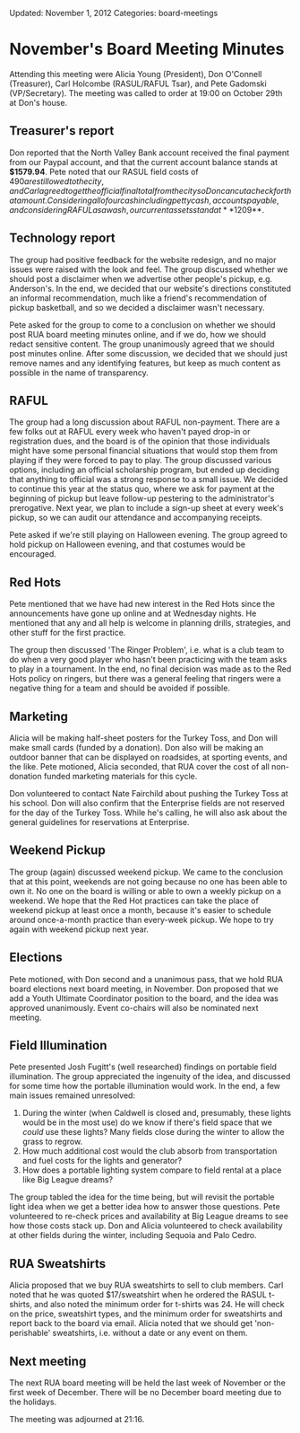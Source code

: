 Updated: November 1, 2012
Categories: board-meetings

# November's Board Meeting Minutes

Attending this meeting were Alicia Young (President), Don O'Connell (Treasurer), Carl Holcombe (RASUL/RAFUL Tsar), and Pete Gadomski (VP/Secretary).
The meeting was called to order at 19:00 on October 29th at Don's house.


## Treasurer's report

Don reported that the North Valley Bank account received the final payment from our Paypal account, and that the current account balance stands at **$1579.94**.
Pete noted that our RASUL field costs of $490 are still owed to the city, and Carl agreed to get the official final total from the city so Don can cut a check for that amount.
Considering all of our cash including petty cash, accounts payable, and considering RAFUL as a wash, our current assets stand at **$1209**.


## Technology report

The group had positive feedback for the website redesign, and no major issues were raised with the look and feel.
The group discussed whether we should post a disclaimer when we advertise other people's pickup, e.g. Anderson's.
In the end, we decided that our website's directions constituted an informal recommendation, much like a friend's recommendation of pickup basketball, and so we decided a disclaimer wasn't necessary.

Pete asked for the group to come to a conclusion on whether we should post RUA board meeting minutes online, and if we do, how we should redact sensitive content.
The group unanimously agreed that we should post minutes online.
After some discussion, we decided that we should just remove names and any identifying features, but keep as much content as possible in the name of transparency.


## RAFUL

The group had a long discussion about RAFUL non-payment.
There are a few folks out at RAFUL every week who haven't payed drop-in or registration dues, and the board is of the opinion that those individuals might have some personal financial situations that would stop them from playing if they were forced to pay to play.
The group discussed various options, including an official scholarship program, but ended up deciding that anything to official was a strong response to a small issue.
We decided to continue this year at the status quo, where we ask for payment at the beginning of pickup but leave follow-up pestering to the administrator's prerogative.
Next year, we plan to include a sign-up sheet at every week's pickup, so we can audit our attendance and accompanying receipts.

Pete asked if we're still playing on Halloween evening.
The group agreed to hold pickup on Halloween evening, and that costumes would be encouraged.


## Red Hots

Pete mentioned that we have had new interest in the Red Hots since the announcements have gone up online and at Wednesday nights.
He mentioned that any and all help is welcome in planning drills, strategies, and other stuff for the first practice.

The group then discussed 'The Ringer Problem', i.e. what is a club team to do when a very good player who hasn't been practicing with the team asks to play in a tournament.
In the end, no final decision was made as to the Red Hots policy on ringers, but there was a general feeling that ringers were a negative thing for a team and should be avoided if possible.


## Marketing

Alicia will be making half-sheet posters for the Turkey Toss, and Don will make small cards (funded by a donation).
Don also will be making an outdoor banner that can be displayed on roadsides, at sporting events, and the like.
Pete motioned, Alicia seconded, that RUA cover the cost of all non-donation funded marketing materials for this cycle.

Don volunteered to contact Nate Fairchild about pushing the Turkey Toss at his school.
Don will also confirm that the Enterprise fields are not reserved for the day of the Turkey Toss.
While he's calling, he will also ask about the general guidelines for reservations at Enterprise.


## Weekend Pickup

The group (again) discussed weekend pickup.
We came to the conclusion that at this point, weekends are not going because no one has been able to own it.
No one on the board is willing or able to own a weekly pickup on a weekend.
We hope that the Red Hot practices can take the place of weekend pickup at least once a month, because it's easier to schedule around once-a-month practice than every-week pickup.
We hope to try again with weekend pickup next year.


## Elections

Pete motioned, with Don second and a unanimous pass, that we hold RUA board elections next board meeting, in November.
Don proposed that we add a Youth Ultimate Coordinator position to the board, and the idea was approved unanimously.
Event co-chairs will also be nominated next meeting.


## Field Illumination

Pete presented Josh Fugitt's (well researched) findings on portable field illumination.
The group appreciated the ingenuity of the idea, and discussed for some time how the portable illumination would work.
In the end, a few main issues remained unresolved:

1. During the winter (when Caldwell is closed and, presumably, these lights would be in the most use) do we know if there's field space that we *could* use these lights? Many fields close during the winter to allow the grass to regrow.
2. How much additional cost would the club absorb from transportation and fuel costs for the lights and generator?
3. How does a portable lighting system compare to field rental at a place like Big League dreams?

The group tabled the idea for the time being, but will revisit the portable light idea when we get a better idea how to answer those questions.
Pete volunteered to re-check prices and availability at Big League dreams to see how those costs stack up.
Don and Alicia volunteered to check availability at other fields during the winter, including Sequoia and Palo Cedro.


## RUA Sweatshirts

Alicia proposed that we buy RUA sweatshirts to sell to club members.
Carl noted that he was quoted $17/sweatshirt when he ordered the RASUL t-shirts, and also noted the minimum order for t-shirts was 24.
He will check on the price, sweatshirt types, and the minimum order for sweatshirts and report back to the board via email.
Alicia noted that we should get 'non-perishable' sweatshirts, i.e. without a date or any event on them.


## Next meeting

The next RUA board meeting will be held the last week of November or the first week of December.
There will be no December board meeting due to the holidays.


The meeting was adjourned at 21:16.
